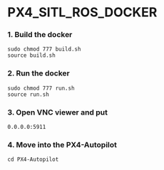 # PX4_SITL_ROS_DOCKER

### 1. Build the docker
```
sudo chmod 777 build.sh
source build.sh
```

### 2. Run the docker
```
sudo chmod 777 run.sh
source run.sh
```

### 3. Open VNC viewer and put
```
0.0.0.0:5911
```

### 4. Move into the PX4-Autopilot
```
cd PX4-Autopilot
```
